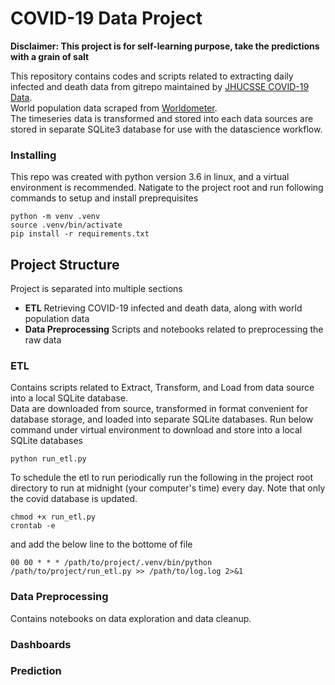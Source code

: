 # COVID-19 Data Project


**Disclaimer: This project is for self-learning purpose, take the predictions with a grain of salt**

This repository contains codes and scripts related to extracting daily infected and death data from gitrepo maintained by [JHUCSSE COVID-19 Data](https://github.com/CSSEGISandData/COVID-19).  
World population data scraped from [Worldometer](https://www.worldometers.info/world-population/population-by-country/).  
The timeseries data is transformed and stored into each data sources are stored in separate SQLite3 database for use with the datascience workflow.

### Installing

This repo was created with python version 3.6 in linux, and a virtual environment is recommended. 
Natigate to the project root and run following commands to setup and install preprequisites

```
python -m venv .venv
source .venv/bin/activate
pip install -r requirements.txt
```

## Project Structure

Project is separated into multiple sections
- **ETL** Retrieving COVID-19 infected and death data, along with world population data 
- **Data Preprocessing** Scripts and notebooks related to preprocessing the raw data

### ETL 

Contains scripts related to Extract, Transform, and Load from data source into a local SQLite database.  
Data are downloaded from source, transformed in format convenient for database storage, and loaded into separate SQLite databases.
Run below command under virtual environment to download and store into a local SQLite databases
```
python run_etl.py
```
To schedule the etl to run periodically run the following in the project root directory to run at midnight (your computer's time) every day. Note that only the covid database is updated.
```
chmod +x run_etl.py
crontab -e 
```
and add the below line to the bottome of file
```
00 00 * * * /path/to/project/.venv/bin/python /path/to/project/run_etl.py >> /path/to/log.log 2>&1
```

### Data Preprocessing

Contains notebooks on data exploration and data cleanup.

### Dashboards

### Prediction